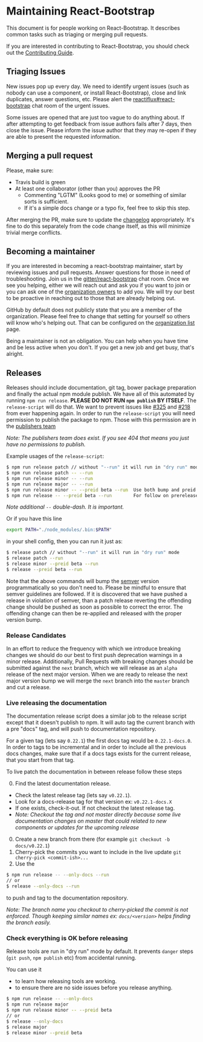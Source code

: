 # Maintaining React-Bootstrap

This document is for people working on React-Bootstrap. It describes common
tasks such as triaging or merging pull requests.

If you are interested in contributing to React-Bootstrap, you should check out
the [Contributing Guide](./CONTRIBUTING.md).

## Triaging Issues

New issues pop up every day. We need to identify urgent issues (such as nobody
can use a component, or install React-Bootstrap), close and link duplicates,
answer questions, etc. Please alert the
[reactiflux#react-bootstrap](https://discord.gg/0ZcbPKXt5bXLs9XK) chat room of
the urgent issues.

Some issues are opened that are just too vague to do anything about. If after
attempting to get feedback from issue authors fails after 7 days, then close the
issue. Please inform the issue author that they may re-open if they are able to
present the requested information.

## Merging a pull request

Please, make sure:

- Travis build is green
- At least one collaborator (other than you) approves the PR
  - Commenting "LGTM" (Looks good to me) or something of similar sorts is
    sufficient.
  - If it's a simple docs change or a typo fix, feel free to skip this step.

After merging the PR, make sure to update the [changelog](./CHANGELOG.md)
appropriately. It's fine to do this separately from the code change itself, as
this will minimize trivial merge conflicts.

## Becoming a maintainer

If you are interested in becoming a react-bootstrap maintainer, start by
reviewing issues and pull requests. Answer questions for those in need of
troubleshooting. Join us in the
[gitter/react-bootstrap](https://gitter.im/react-bootstrap/react-bootstrap) chat
room. Once we see you helping, either we will reach out and ask you if you want
to join or you can ask one of the [organization
owners](https://github.com/orgs/react-bootstrap/teams/owners) to add you. We
will try our best to be proactive in reaching out to those that are already
helping out.

GitHub by default does not publicly state that you are a member of the
organization. Please feel free to change that setting for yourself so others
will know who's helping out. That can be configured on the [organization
list](https://github.com/orgs/react-bootstrap/people) page.

Being a maintainer is not an obligation. You can help when you have time and be
less active when you don't. If you get a new job and get busy, that's alright.

## Releases

Releases should include documentation, git tag, bower package preparation and
finally the actual npm module publish. We have all of this automated by running
`npm run release`. __PLEASE DO NOT RUN `npm
publish` BY ITSELF__. The `release-script` will do that. We want to prevent issues
like [#325](https://github.com/react-bootstrap/react-bootstrap/issues/325) and
[#218](https://github.com/react-bootstrap/react-bootstrap/issues/218) from ever
happening again. In order to run the `release-script` you will need permission to
publish the package to npm. Those with this permission are in the [publishers
team](https://github.com/orgs/react-bootstrap/teams/publishers)

*Note: The publishers team does exist. If you see 404 that means you just have no permissions to publish.*

Example usages of the `release-script`:

```bash
$ npm run release patch // without "--run" it will run in "dry run" mode
$ npm run release patch -- --run
$ npm run release minor -- --run
$ npm run release major -- --run
$ npm run release minor -- --preid beta --run  Use both bump and preid for first prerelease
$ npm run release -- --preid beta --run        For follow on prereleases of the next version just use this
```

*Note additional `--` double-dash. It is important.*

Or if you have this line
```sh
export PATH="./node_modules/.bin:$PATH"
```
in your shell config, then you can run it just as:
```bash
$ release patch // without "--run" it will run in "dry run" mode
$ release patch --run
$ release minor --preid beta --run
$ release --preid beta --run
```

Note that the above commands will bump the [semver](http://semver.org) version
programmatically so you don't need to. Please be mindful to ensure that semver
guidelines are followed. If it is discovered that we have pushed a release in
violation of semver, than a patch release reverting the offending change should
be pushed as soon as possible to correct the error. The offending change can
then be re-applied and released with the proper version bump.

### Release Candidates

In an effort to reduce the frequency with which we introduce breaking changes we should do our best to first push deprecation warnings in a minor release. Additionally, Pull Requests with breaking changes should be submitted against the `next` branch, which we will release as an `alpha` release of the next major version. When we are ready to release the next major version bump we will merge the `next` branch into the `master` branch and cut a release.

### Live releasing the documentation

The documentation release script does a similar job to the release script except
that it doesn't publish to npm. It will auto tag the current branch with
a pre "docs" tag, and will push to documentation repository.

For a given tag (lets say `0.22.1`) the first docs tag would be `0.22.1-docs.0`.
In order to tags to be incremental and in order to include all the previous docs
changes, make sure that if a docs tags exists for the current release,
that you start from that tag.

To live patch the documentation in between release follow these steps

0. Find the latest documentation release.
  - Check the latest release tag (lets say `v0.22.1`).
  - Look for a docs-release tag for that version ex: `v0.22.1-docs.X`
  - If one exists, check-it-out. If not checkout the latest release tag.
  - *Note: Checkout the tag and not master directly because some live
   documentation changes on master that could related to new components
   or updates for the upcoming release*
0. Create a new branch from there (for example `git checkout -b docs/v0.22.1`)
0. Cherry-pick the commits you want to include in the live update
`git cherry-pick <commit-ish>...`
0. Use the
```bash
$ npm run release -- --only-docs --run
// or
$ release --only-docs --run
```
to push and tag to the documentation repository.

*Note: The branch name you checkout to cherry-picked the commit is not enforced.
Though keeping similar names ex: `docs/<version>` helps finding the branch
easily.*


### Check everything is OK before releasing

Release tools are run in "dry run" mode by default.
It prevents `danger` steps (`git push`, `npm publish` etc) from accidental running.

You can use it
- to learn how releasing tools are working.
- to ensure there are no side issues before you release anything.
```bash
$ npm run release -- --only-docs
$ npm run release major
$ npm run release minor -- --preid beta
// or
$ release --only-docs
$ release major
$ release minor --preid beta
```
